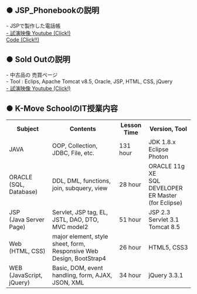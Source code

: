 <h2> ● JSP_Phonebookの説明 </h2>
- JSPで製作した電話帳 <br>
<a href="https://youtu.be/HAEjYkYyoXk">- 試演映像 Youtube (Click!)</a><br>
<a href="https://github.com/jmr10200/finalkmove/tree/master/JSP_Phonebook3"> Code (Click!!) </a><br>


<h2> ● Sold Outの説明 </h2>
- 中古品の 売買ページ <br>
- Tool :  Eclips, Apache Tomcat v8.5, Oracle, JSP, HTML, CSS, jQuery<br>
<a href="https://youtu.be/LOirlQATfdo">- 試演映像 Youtube (Click!)</a><br>

	

<h2> ● K-Move SchoolのIT授業内容 </h2>
<table>
<tr>
	<th class="sbj">Subject</th>
	<th>Contents</th>
	<th>Lesson Time</th>
	<th>Version, Tool</th>
</tr>
<tr>
	<td class="sbj">JAVA</td>
	<td>OOP, Collection, JDBC, File, etc.</td>
	<td>131 hour</td>
	<td>JDK 1.8.x<br>Eclipse Photon</td>
</tr>
<tr>
	<td class="sbj">ORACLE<br>(SQL, Database)</td>
	<td>DDL, DML, functions, join, subquery, view</td>
	<td>28 hour</td>
	<td>ORACLE 11g XE<br>SQL DEVELOPER<br>ER Master (for Eclipse)</td>
</tr>
<tr>
	<td class="sbj">JSP<br>(Java Server Page)</td>
	<td>Servlet,  JSP tag,  EL, JSTL, DAO, DTO, MVC model2</td>
	<td>51 hour</td>
	<td>JSP 2.3<br>Servlet 3.1<br>Tomcat 8.5</td>
</tr>
<tr>
	<td class="sbj">Web<br>(HTML, CSS)</td>
	<td>major element, style sheet, form, Responsive Web Design, BootStrap4</td>
	<td>26 hour</td>
	<td>HTML5, CSS3</td>
</tr>
<tr>
	<td class="sbj">WEB<br>(JavaScript, jQuery)</td>
	<td>Basic, DOM, event handling, form, AJAX, JSON, XML</td>
	<td>34 hour</td>
	<td>jQuery 3.3.1</td>
</tr>
</table>

